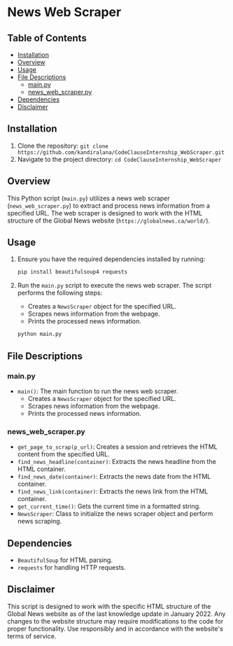 # News Web Scraper

## Table of Contents

- [Installation](#installation)
- [Overview](#overview)
- [Usage](#usage)
- [File Descriptions](#file-descriptions)
  - [main.py](#mainpy)
  - [news_web_scraper.py](#news_web_scraperpy)
- [Dependencies](#dependencies)
- [Disclaimer](#disclaimer)

## Installation

1. Clone the repository: `git clone https://github.com/kandiralana/CodeClauseInternship_WebScraper.git`
2. Navigate to the project directory: `cd CodeClauseInternship_WebScraper`

## Overview

This Python script (`main.py`) utilizes a news web scraper (`news_web_scraper.py`) to extract and process news information from a specified URL. The web scraper is designed to work with the HTML structure of the Global News website (`https://globalnews.ca/world/`).

## Usage

1. Ensure you have the required dependencies installed by running:

    ```bash
    pip install beautifulsoup4 requests
    ```

2. Run the `main.py` script to execute the news web scraper. The script performs the following steps:

    - Creates a `NewsScraper` object for the specified URL.
    - Scrapes news information from the webpage.
    - Prints the processed news information.

    ```bash
    python main.py
    ```

## File Descriptions

### main.py

- `main()`: The main function to run the news web scraper.
  - Creates a `NewsScraper` object for the specified URL.
  - Scrapes news information from the webpage.
  - Prints the processed news information.

### news_web_scraper.py

- `get_page_to_scrap(p_url)`: Creates a session and retrieves the HTML content from the specified URL.
- `find_news_headline(container)`: Extracts the news headline from the HTML container.
- `find_news_date(container)`: Extracts the news date from the HTML container.
- `find_news_link(container)`: Extracts the news link from the HTML container.
- `get_current_time()`: Gets the current time in a formatted string.
- `NewsScraper`: Class to initialize the news scraper object and perform news scraping.

## Dependencies

- `BeautifulSoup` for HTML parsing.
- `requests` for handling HTTP requests.

## Disclaimer

This script is designed to work with the specific HTML structure of the Global News website as of the last knowledge update in January 2022. Any changes to the website structure may require modifications to the code for proper functionality. Use responsibly and in accordance with the website's terms of service.

